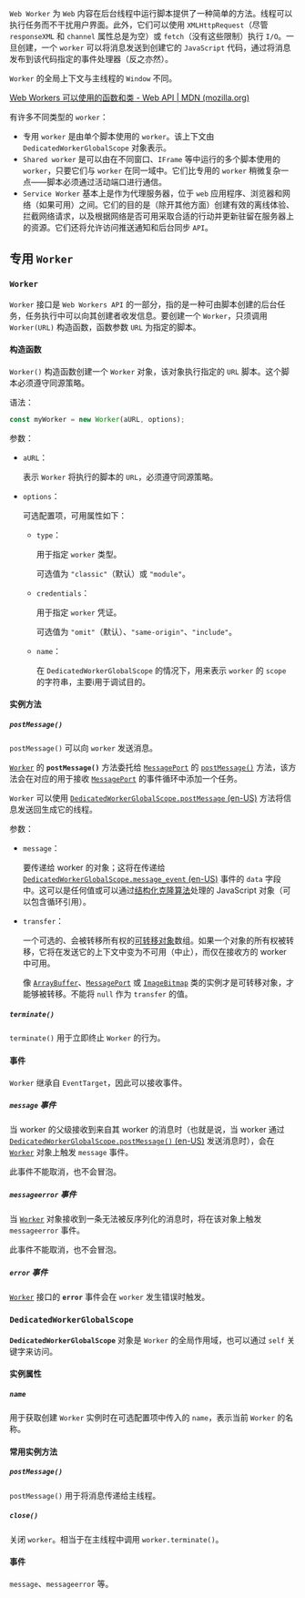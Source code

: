 `Web Worker` 为 `Web` 内容在后台线程中运行脚本提供了一种简单的方法。线程可以执行任务而不干扰用户界面。此外，它们可以使用 `XMLHttpRequest`（尽管 `responseXML` 和 `channel` 属性总是为空）或 `fetch`（没有这些限制）执行 `I/O`。一旦创建，一个 `worker` 可以将消息发送到创建它的 `JavaScript` 代码，通过将消息发布到该代码指定的事件处理器（反之亦然）。

`Worker` 的全局上下文与主线程的 `Window` 不同。

[Web Workers 可以使用的函数和类 - Web API | MDN (mozilla.org)](https://developer.mozilla.org/zh-CN/docs/Web/API/Web_Workers_API/Functions_and_classes_available_to_workers)

有许多不同类型的 `worker`：

- 专用 `worker` 是由单个脚本使用的 `worker`。该上下文由 `DedicatedWorkerGlobalScope` 对象表示。
- `Shared worker` 是可以由在不同窗口、`IFrame` 等中运行的多个脚本使用的 `worker`，只要它们与 `worker` 在同一域中。它们比专用的 `worker` 稍微复杂一点——脚本必须通过活动端口进行通信。
- `Service Worker` 基本上是作为代理服务器，位于 `web` 应用程序、浏览器和网络（如果可用）之间。它们的目的是（除开其他方面）创建有效的离线体验、拦截网络请求，以及根据网络是否可用采取合适的行动并更新驻留在服务器上的资源。它们还将允许访问推送通知和后台同步 `API`。

## 专用 `Worker`

### `Worker`

`Worker` 接口是 `Web Workers API` 的一部分，指的是一种可由脚本创建的后台任务，任务执行中可以向其创建者收发信息。要创建一个 `Worker`，只须调用 `Worker(URL)` 构造函数，函数参数 `URL` 为指定的脚本。

#### 构造函数

`Worker()` 构造函数创建一个 `Worker` 对象，该对象执行指定的 `URL` 脚本。这个脚本必须遵守同源策略。

语法：

~~~javascript
const myWorker = new Worker(aURL, options);
~~~

参数：

- `aURL`：

  表示 `Worker` 将执行的脚本的 `URL`，必须遵守同源策略。

- `options`：

  可选配置项，可用属性如下：

  - `type`：

    用于指定 `worker` 类型。

    可选值为 `"classic"`（默认）或 `"module"`。

  - `credentials`：

    用于指定 `worker` 凭证。

    可选值为 `"omit"`（默认）、`"same-origin"`、`"include"`。

  - `name`：

    在 `DedicatedWorkerGlobalScope` 的情况下，用来表示 `worker` 的 `scope` 的字符串，主要i用于调试目的。

#### 实例方法

##### `postMessage()`

`postMessage()` 可以向 `worker` 发送消息。

[`Worker`](https://developer.mozilla.org/zh-CN/docs/Web/API/Worker) 的 **`postMessage()`** 方法委托给 [`MessagePort`](https://developer.mozilla.org/zh-CN/docs/Web/API/MessagePort) 的 [`postMessage()`](https://developer.mozilla.org/zh-CN/docs/Web/API/MessagePort/postMessage) 方法，该方法会在对应的用于接收 [`MessagePort`](https://developer.mozilla.org/zh-CN/docs/Web/API/MessagePort) 的事件循环中添加一个任务。

`Worker` 可以使用 [`DedicatedWorkerGlobalScope.postMessage` (en-US)](https://developer.mozilla.org/en-US/docs/Web/API/DedicatedWorkerGlobalScope/postMessage) 方法将信息发送回生成它的线程。

参数：

- `message`：

  要传递给 worker 的对象；这将在传递给 [`DedicatedWorkerGlobalScope.message_event` (en-US)](https://developer.mozilla.org/en-US/docs/Web/API/DedicatedWorkerGlobalScope/message_event) 事件的 `data` 字段中。这可以是任何值或可以通过[结构化克隆算法](https://developer.mozilla.org/zh-CN/docs/Web/API/Web_Workers_API/Structured_clone_algorithm)处理的 JavaScript 对象（可以包含循环引用）。

- `transfer`：

  一个可选的、会被转移所有权的[可转移对象](https://developer.mozilla.org/zh-CN/docs/Web/API/Web_Workers_API/Transferable_objects)数组。如果一个对象的所有权被转移，它将在发送它的上下文中变为不可用（中止），而仅在接收方的 worker 中可用。

  像 [`ArrayBuffer`](https://developer.mozilla.org/zh-CN/docs/Web/JavaScript/Reference/Global_Objects/ArrayBuffer)、[`MessagePort`](https://developer.mozilla.org/zh-CN/docs/Web/API/MessagePort) 或 [`ImageBitmap`](https://developer.mozilla.org/zh-CN/docs/Web/API/ImageBitmap) 类的实例才是可转移对象，才能够被转移。不能将 `null` 作为 `transfer` 的值。

##### `terminate()`

`terminate()` 用于立即终止 `Worker` 的行为。

#### 事件

`Worker` 继承自 `EventTarget`，因此可以接收事件。

##### `message` 事件

当 worker 的父级接收到来自其 worker 的消息时（也就是说，当 worker 通过 [`DedicatedWorkerGlobalScope.postMessage()` (en-US)](https://developer.mozilla.org/en-US/docs/Web/API/DedicatedWorkerGlobalScope/postMessage) 发送消息时），会在 [`Worker`](https://developer.mozilla.org/zh-CN/docs/Web/API/Worker) 对象上触发 `message` 事件。

此事件不能取消，也不会冒泡。

##### `messageerror` 事件

当 [`Worker`](https://developer.mozilla.org/zh-CN/docs/Web/API/Worker) 对象接收到一条无法被反序列化的消息时，将在该对象上触发 `messageerror` 事件。

此事件不能取消，也不会冒泡。

##### `error` 事件

[`Worker`](https://developer.mozilla.org/zh-CN/docs/Web/API/Worker) 接口的 **`error`** 事件会在 `worker` 发生错误时触发。

### `DedicatedWorkerGlobalScope`

**`DedicatedWorkerGlobalScope`** 对象是 `Worker` 的全局作用域，也可以通过 `self` 关键字来访问。

#### 实例属性

##### `name`

用于获取创建 `Worker` 实例时在可选配置项中传入的 `name`，表示当前 `Worker` 的名称。

#### 常用实例方法

##### `postMessage()`

`postMessage()` 用于将消息传递给主线程。

##### `close()`

关闭 `worker`。相当于在主线程中调用 `worker.terminate()`。

#### 事件

`message`、`messageerror` 等。